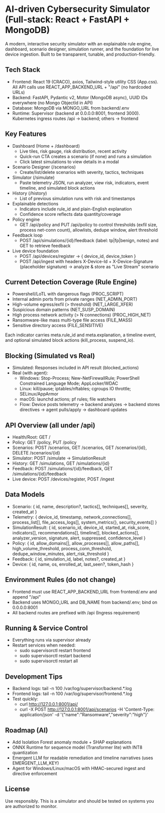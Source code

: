 # AI-driven Cybersecurity Simulator (Full-stack: React + FastAPI + MongoDB)

A modern, interactive security simulator with an explainable rule engine, dashboard, scenario designer, simulation runner, and the foundation for live device ingestion. Built to be transparent, tunable, and production-friendly.

## Tech Stack
- Frontend: React 19 (CRACO), axios, Tailwind-style utility CSS (App.css). All API calls use REACT_APP_BACKEND_URL + "/api" (no hardcoded URLs)
- Backend: FastAPI, Pydantic v2, Motor (MongoDB async), UUID IDs everywhere (no Mongo ObjectId in API)
- Database: MongoDB via MONGO_URL from backend/.env
- Runtime: Supervisor (backend at 0.0.0.0:8001, frontend 3000). Kubernetes ingress routes /api → backend; others → frontend

## Key Features
- Dashboard (Home + /dashboard)
  - Live tiles, risk gauge, risk distribution, recent activity
  - Quick-run CTA creates a scenario (if none) and runs a simulation
  - Click latest simulations to view details in a modal
- Scenario Designer (/scenarios)
  - Create/list/delete scenarios with severity, tactics, techniques
- Simulator (/simulate)
  - Paste telemetry JSON, run analyzer, view risk, indicators, event timeline, and simulated block actions
- History (/history)
  - List of previous simulation runs with risk and timestamps
- Explainable detections
  - Indicators include rule_id and plain-English explanation
  - Confidence score reflects data quantity/coverage
- Policy engine
  - GET /api/policy and PUT /api/policy to control thresholds (exfil size, process net-conn count), allowlists, dedupe window, alert threshold
- Feedback loop
  - POST /api/simulations/{id}/feedback (label: tp|fp|benign, notes) and GET to retrieve feedback
- Live device foundation
  - POST /api/devices/register → { device_id, device_token }
  - POST /api/ingest with headers X-Device-Id + X-Device-Signature (placeholder signature) → analyze & store as "Live Stream" scenario

## Current Detection Coverage (Rule Engine)
- Powershell/LoTL with dangerous flags (PROC_SCRIPT)
- Internal admin ports from private ranges (NET_ADMIN_PORT)
- High-volume egress/exfil (> threshold) (NET_LARGE_XFER)
- Suspicious domain patterns (NET_SUSP_DOMAIN)
- High process network activity (> N connections) (PROC_HIGH_NET)
- Ransomware-like mass multi-type file access (FILE_MASS)
- Sensitive directory access (FILE_SENSITIVE)

Each indicator carries meta.rule_id and meta.explanation, a timeline event, and optional simulated block actions (kill_process, suspend_io).

## Blocking (Simulated vs Real)
- Simulated: Responses included in API result (blocked_actions)
- Real (with agent):
  - Windows: Stop-Process; New-NetFirewallRule; PowerShell Constrained Language Mode; AppLocker/WDAC
  - Linux: kill/pause; iptables/nftables; cgroups IO throttle; SELinux/AppArmor
  - macOS: launchd actions; pf rules; file watchers
  - Flow: Device posts telemetry → backend analyzes → backend stores directives → agent pulls/apply → dashboard updates

## API Overview (all under /api)
- Health/Root: GET /
- Policy: GET /policy, PUT /policy
- Scenarios: POST /scenarios, GET /scenarios, GET /scenarios/{id}, DELETE /scenarios/{id}
- Simulator: POST /simulate → SimulationResult
- History: GET /simulations, GET /simulations/{id}
- Feedback: POST /simulations/{id}/feedback, GET /simulations/{id}/feedback
- Live device: POST /devices/register, POST /ingest

## Data Models
- Scenario: { id, name, description?, tactics[], techniques[], severity, created_at }
- Telemetry: { device_id, timestamp, network_connections[], process_list[], file_access_logs[], system_metrics{}, security_events[] }
- SimulationResult: { id, scenario_id, device_id, started_at, risk_score, indicators[], recommendations[], timeline[], blocked_actions[], analyzer_version, signature, alert, suppressed, confidence_level }
- Policy: { id, allow_domains[], allow_processes[], allow_paths[], high_volume_threshold, process_conn_threshold, dedupe_window_minutes, alert_risk_threshold }
- Feedback: { id, simulation_id, label, notes?, created_at }
- Device: { id, name, os, enrolled_at, last_seen?, token_hash }

## Environment Rules (do not change)
- Frontend must use REACT_APP_BACKEND_URL from frontend/.env and append "/api"
- Backend uses MONGO_URL and DB_NAME from backend/.env; bind on 0.0.0.0:8001
- All backend routes are prefixed with /api (Ingress requirement)

## Running & Service Control
- Everything runs via supervisor already
- Restart services when needed:
  - sudo supervisorctl restart frontend
  - sudo supervisorctl restart backend
  - sudo supervisorctl restart all

## Development Tips
- Backend logs: tail -n 100 /var/log/supervisor/backend.*.log
- Frontend logs: tail -n 100 /var/log/supervisor/frontend.*.log
- Test quickly:
  - curl http://127.0.0.1:8001/api/
  - curl -X POST http://127.0.0.1:8001/api/scenarios -H 'Content-Type: application/json' -d '{"name":"Ransomware","severity":"high"}'

## Roadmap (AI)
- Add Isolation Forest anomaly module + SHAP explanations
- ONNX Runtime for sequence model (Transformer lite) with INT8 quantization
- Emergent LLM for readable remediation and timeline narratives (uses EMERGENT_LLM_KEY)
- Agent for Windows/Linux/macOS with HMAC-secured ingest and directive enforcement

## License
Use responsibly. This is a simulator and should be tested on systems you are authorized to monitor.